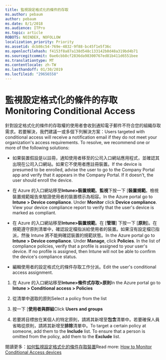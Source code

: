 ```yaml
---
title: 監視設定格式化的條件的存取
ms.author: pebaum
author: pebaum
ms.date: 8/1/2018
ms.audience: ITPro
ms.topic: article
ROBOTS: NOINDEX, NOFOLLOW
localization_priority: Priority
ms.assetid: dcb86c54-769e-4832-9f88-bc45f1e5f36c
ms.openlocfilehash: f4153f8a87a138d548c133142b0d48a319bd4b71
ms.sourcegitcommit: 0ae6cbb8cf2836da98300767ed81b411d6551bee
ms.translationtype: MT
ms.contentlocale: zh-TW
ms.lasthandoff: 01/30/2019
ms.locfileid: "29656558"
---
```

# <a name="monitoring-conditional-access"></a><span data-ttu-id="27934-102">監視設定格式化的條件的存取</span><span class="sxs-lookup"><span data-stu-id="27934-102">Monitoring Conditional Access</span></span>

<span data-ttu-id="27934-p101">針對設定格式化的條件的存取權的使用者會收到通知電子郵件不符合您的組織存取需求。若要解決，我們建議一或多個下列解決方案：</span><span class="sxs-lookup"><span data-stu-id="27934-p101">Users targeted with conditional access will receive a notification email if they do not meet your organization's access requirements. To resolve, we recommend one or more of the following solutions:</span></span>
  
- <span data-ttu-id="27934-p102">如果裝置假設是以註冊，通知使用者移至的公司入口網站應用程式，並確認其出現在公司入口網站。如果它不使用者應註冊裝置。</span><span class="sxs-lookup"><span data-stu-id="27934-p102">If the device is presumed to be enrolled, advise the user to go to the Company Portal app and verify that it appears in the Company Portal. If it doesn't, the user should enroll the device.</span></span>
    
- <span data-ttu-id="27934-p103">在 Azure 的入口網站移至**Intune\>裝置規範**。**監視**下按一下 [**裝置規範**。檢視裝置規範報告來驗證使用者的裝置標示為相容。</span><span class="sxs-lookup"><span data-stu-id="27934-p103">In the Azure portal go to **Intune \> Device compliance**. Under **Monitor** click **Device compliance**. View your device compliance report to verify that the user's device is marked as compliant.</span></span> 
    
- <span data-ttu-id="27934-p104">在 Azure 的入口網站移至**Intune\>裝置規範**。在 [**管理**] 下按一下 [**原則**]。在規範遵守原則清單中，確認設定檔指派給使用者的裝置。如果沒有設定檔已指派，然後 Intune 將不能夠確認裝置的規範狀態。</span><span class="sxs-lookup"><span data-stu-id="27934-p104">In the Azure portal go to **Intune \> Device compliance**. Under **Manage**, click **Policies**. In the list of compliance policies, verify that a profile is assigned to your user's device. If no profile is assigned, then Intune will not be able to confirm the device's compliance status.</span></span> 
    
- <span data-ttu-id="27934-114">編輯使用者的設定格式化的條件存取工作分派。</span><span class="sxs-lookup"><span data-stu-id="27934-114">Edit the user's conditional access assignment.</span></span>
    
1. <span data-ttu-id="27934-115">在 Azure 的入口網站移至**Intune\>條件式存取\>原則**</span><span class="sxs-lookup"><span data-stu-id="27934-115">In the Azure portal go to **Intune \> Conditional access \> Policies**</span></span>
    
2. <span data-ttu-id="27934-116">從清單中選取的原則</span><span class="sxs-lookup"><span data-stu-id="27934-116">Select a policy from the list</span></span>
    
3. <span data-ttu-id="27934-117">按一下 [**使用者與群組**</span><span class="sxs-lookup"><span data-stu-id="27934-117">Click **Users and groups**</span></span>
    
4. <span data-ttu-id="27934-p105">若要將目標放在某個人的特定原則，請將其新增至**包含**清單中。若要確保人員省略從原則，請將其新增至**排除**清單中。</span><span class="sxs-lookup"><span data-stu-id="27934-p105">To target a certain policy at someone, add them to the **Include** list. To ensure that a person is omitted from the policy, add them to the **Exclude** list.</span></span> 
    
<span data-ttu-id="27934-120">閱讀更多：[如何監視設定格式化的條件存取裝置](https://docs.microsoft.com/intune/conditional-access-exchange-monitor)</span><span class="sxs-lookup"><span data-stu-id="27934-120">Read more: [How to Monitor Conditional Access devices](https://docs.microsoft.com/intune/conditional-access-exchange-monitor)</span></span>
  

